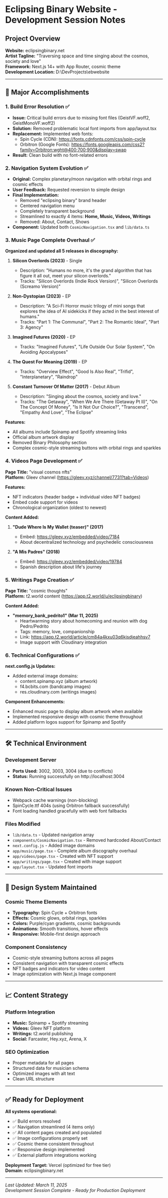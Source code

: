 # Eclipsing Binary Website - Development Session Notes

## Project Overview
**Website:** eclipsingbinary.net  
**Artist Tagline:** "Traversing space and time singing about the cosmos, society and love"  
**Framework:** Next.js 14+ with App Router, cosmic theme  
**Development Location:** D:\DevProjects\ebwebsite  

---

## 🚀 Major Accomplishments

### 1. Build Error Resolution ✅
- **Issue:** Critical build errors due to missing font files (GeistVF.woff2, GeistMonoVF.woff2)
- **Solution:** Removed problematic local font imports from app/layout.tsx
- **Replacement:** Implemented web fonts:
  - Spin Cycle (CDN): https://fonts.cdnfonts.com/css/spin-cycle
  - Orbitron (Google Fonts): https://fonts.googleapis.com/css2?family=Orbitron:wght@400;700;900&display=swap
- **Result:** Clean build with no font-related errors

### 2. Navigation System Evolution ✅
- **Original:** Complex planetary/moon navigation with orbital rings and cosmic effects
- **User Feedback:** Requested reversion to simple design
- **Final Implementation:** 
  - Removed "eclipsing binary" brand header
  - Centered navigation menu
  - Completely transparent background
  - Streamlined to exactly 4 items: **Home, Music, Videos, Writings**
  - Removed: About, Contact, Shows
- **Component:** Updated both `CosmicNavigation.tsx` and `lib/data.ts`

### 3. Music Page Complete Overhaul ✅
**Organized and updated all 5 releases in discography:**

1. **Silicon Overlords (2023)** - Single
   - Description: "Humans no more, it's the grand algorithm that has figure it all out, meet your silicon overlords."
   - Tracks: "Silicon Overlords (Indie Rock Version)", "Silicon Overlords (Screamo Version)"

2. **Non-Dystopian (2023)** - EP
   - Description: "A Sci-Fi Horror music trilogy of mini songs that explores the idea of AI sidekicks if they acted in the best interest of humans."
   - Tracks: "Part 1: The Communal", "Part 2: The Romantic Ideal", "Part 3: Agency"

3. **Imagined Futures (2020)** - EP
   - Tracks: "Imagined Futures", "Life Outside Our Solar System", "On Avoiding Apocalypses"

4. **The Quest For Meaning (2019)** - EP
   - Tracks: "Overview Effect", "Good Is Also Real", "Trifid", "Interplanetary", "Raindrop"

5. **Constant Turnover Of Matter (2017)** - Debut Album
   - Description: "Singing about the cosmos, society and love."
   - Tracks: "The Getaway", "When We Are There (Getaway Pt II)", "On The Concept Of Money", "Is It Not Our Choice?", "Transcend", "Empathy And Love", "The Eclipse"

**Features:**
- All albums include Spinamp and Spotify streaming links
- Official album artwork display
- Removed Binary Philosophy section
- Complex cosmic-style streaming buttons with orbital rings and sparkles

### 4. Videos Page Development ✅
**Page Title:** "visual cosmos nfts"  
**Platform:** Gleev channel (https://gleev.xyz/channel/7731?tab=Videos)

**Features:**
- NFT indicators (header badge + individual video NFT badges)
- Embed code support for videos
- Chronological organization (oldest to newest)

**Content Added:**
1. **"Dude Where Is My Wallet (teaser)" (2017)**
   - Embed: https://gleev.xyz/embedded/video/7184
   - About decentralized technology and psychedelic consciousness

2. **"A Mis Padres" (2018)**
   - Embed: https://gleev.xyz/embedded/video/19784
   - Spanish description about life's journey

### 5. Writings Page Creation ✅
**Page Title:** "cosmic thoughts"  
**Platform:** t2.world content (https://app.t2.world/u/eclipsingbinary)

**Content Added:**
- **"memory_bank_pedrito1" (Mar 11, 2025)**
  - Heartwarming story about homecoming and reunion with dog Pedro/Pedrito
  - Tags: memory, love, companionship
  - Link: https://app.t2.world/article/cm84a4kxu03q6kjsdjeahhsv7
  - Image support with Cloudinary integration

### 6. Technical Configurations ✅
**next.config.js Updates:**
- Added external image domains:
  - content.spinamp.xyz (album artwork)
  - f4.bcbits.com (bandcamp images)
  - res.cloudinary.com (writings images)

**Component Enhancements:**
- Enhanced music page to display album artwork when available
- Implemented responsive design with cosmic theme throughout
- Added platform logos support for Spinamp and Spotify

---

## 🛠 Technical Environment

### Development Server
- **Ports Used:** 3002, 3003, 3004 (due to conflicts)
- **Status:** Running successfully on http://localhost:3004

### Known Non-Critical Issues
- Webpack cache warnings (non-blocking)
- SpinCycle.ttf 404s (using Orbitron fallback successfully)
- Font loading handled gracefully with web font fallbacks

### Files Modified
- `lib/data.ts` - Updated navigation array
- `components/CosmicNavigation.tsx` - Removed hardcoded About/Contact
- `next.config.js` - Added image domains
- `app/music/page.tsx` - Complete album discography overhaul
- `app/videos/page.tsx` - Created with NFT support
- `app/writings/page.tsx` - Created with image support
- `app/layout.tsx` - Updated font imports

---

## 🎨 Design System Maintained

### Cosmic Theme Elements
- **Typography:** Spin Cycle + Orbitron fonts
- **Effects:** Cosmic glows, orbital rings, sparkles
- **Colors:** Purple/cyan gradients, cosmic backgrounds
- **Animations:** Smooth transitions, hover effects
- **Responsive:** Mobile-first design approach

### Component Consistency
- Cosmic-style streaming buttons across all pages
- Consistent navigation with transparent cosmic effects
- NFT badges and indicators for video content
- Image optimization with Next.js Image component

---

## 📈 Content Strategy

### Platform Integration
- **Music:** Spinamp + Spotify streaming
- **Videos:** Gleev NFT platform
- **Writings:** t2.world publishing
- **Social:** Farcaster, Hey.xyz, Arena, X

### SEO Optimization
- Proper metadata for all pages
- Structured data for musician schema
- Optimized images with alt text
- Clean URL structure

---

## ✅ Ready for Deployment

**All systems operational:**
- ✅ Build errors resolved
- ✅ Navigation streamlined (4 items only)
- ✅ All content pages created and populated
- ✅ Image configurations properly set
- ✅ Cosmic theme consistent throughout
- ✅ Responsive design implemented
- ✅ External platform integrations working

**Deployment Target:** Vercel (optimized for free tier)  
**Domain:** eclipsingbinary.net

---

*Last Updated: March 11, 2025*  
*Development Session Complete - Ready for Production Deployment* 